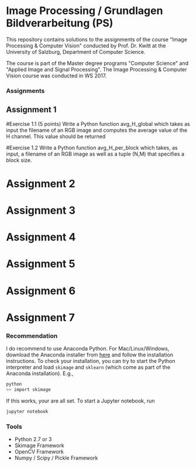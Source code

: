 # Image Processing / Grundlagen Bildverarbeitung (PS)


This repository contains solutions to the assignments of the course "Image Processing & Computer Vision" conducted by Prof. Dr. Kwitt at the University of Salzburg, Department of Computer Science.

The course is part of the Master degree programs "Computer Science" and "Applied Image and Signal Processing". The Image Processing & Computer Vision course was conducted in WS 2017.


### Assignments

## Assignment 1

#Exercise 1.1 (5 points)
Write a Python function avg_H_global which takes as input the filename of an RGB image and computes the average value of the H channel. This value should be returned

#Exercise 1.2 
Write a Python function avg_H_per_block which takes, as input, a filename of an RGB image as well as a tuple (N,M) that specifies a block size. 

# Assignment 2


# Assignment 3


# Assignment 4


# Assignment 5


# Assignment 6


# Assignment 7

### Recommendation

I do recommend to use Anaconda Python. For Mac/Linux/Windows, download the
Anaconda installer from [here](https://www.anaconda.com/download) and follow
the installation instructions. To check your installation, you can try to
start the Python interpreter and load `skimage` and `sklearn` (which come
as part of the Anaconda installation). E.g.,

```bash
python
>> import skimage
```
If this works, your are all set. To start a Jupyter notebook, run

```bash
jupyter notebook
```
### Tools

* Python 2.7 or 3
* Skimage Framework
* OpenCV Framework
* Numpy / Scipy / Pickle Framework




